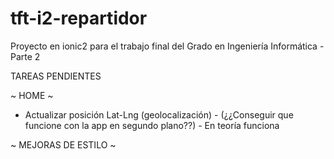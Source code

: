 # tft-i2-repartidor
Proyecto en ionic2 para el trabajo final del Grado en Ingeniería Informática - Parte 2

TAREAS PENDIENTES

~ HOME ~

- Actualizar posición Lat-Lng (geolocalización) - (¿¿Conseguir que funcione con la app en segundo plano??) - En teoría funciona

~ MEJORAS DE ESTILO ~